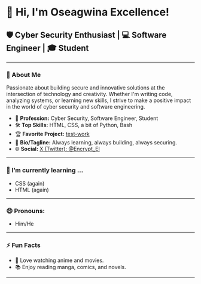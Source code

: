 # 👋 Hi, I'm Oseagwina Excellence!

## 🛡️ Cyber Security Enthusiast | 💻 Software Engineer | 🎓 Student

---

### 🌟 About Me

Passionate about building secure and innovative solutions at the intersection of technology and creativity. Whether I'm writing code, analyzing systems, or learning new skills, I strive to make a positive impact in the world of cyber security and software engineering.

- 🔐 **Profession:** Cyber Security, Software Engineer, Student  
- 🛠️ **Top Skills:** HTML, CSS, a bit of Python, Bash  
- 🏆 **Favorite Project:** [test-work](https://github.com/OseagwinaExcellence/test-work)  
- 💬 **Bio/Tagline:** Always learning, always building, always securing.  
- 🌐 **Social:** [X (Twitter): @Encrypt_El](https://x.com/Encrypt_El)

---

 ### 🌱 I’m currently learning ... 

 - CSS (again)
 - HTML (again)
 
 --- 
 ### 😄 Pronouns:
 
 - Him/He 

---

### ⚡ Fun Facts

- 🍿 Love watching anime and movies.
- 📚 Enjoy reading manga, comics, and novels.

---



